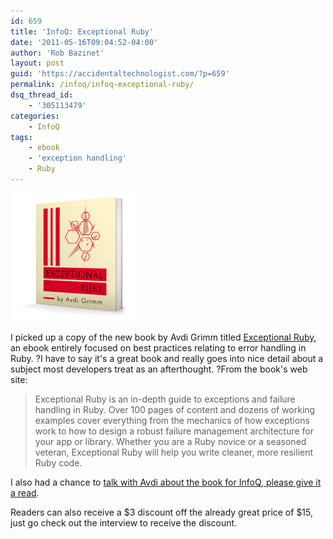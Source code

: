 ```yaml
---
id: 659
title: 'InfoQ: Exceptional Ruby'
date: '2011-05-16T09:04:52-04:00'
author: 'Rob Bazinet'
layout: post
guid: 'https://accidentaltechnologist.com/?p=659'
permalink: /infoq/infoq-exceptional-ruby/
dsq_thread_id:
    - '305113479'
categories:
    - InfoQ
tags:
    - ebook
    - 'exception handling'
    - Ruby
---
```


![Exceptional ruby](/assets/img/2011/05/exceptional_ruby.png)

I picked up a copy of the new book by Avdi Grimm titled [Exceptional Ruby](http://exceptionalruby.com/), an ebook entirely focused on best practices relating to error handling in Ruby. ?I have to say it's a great book and really goes into nice detail about a subject most developers treat as an afterthought. ?From the book's web site:

> Exceptional Ruby is an in-depth guide to exceptions and failure handling in Ruby. Over 100 pages of content and dozens of working examples cover everything from the mechanics of how exceptions work to how to design a robust failure management architecture for your app or library. Whether you are a Ruby novice or a seasoned veteran, Exceptional Ruby will help you write cleaner, more resilient Ruby code.

I also had a chance to [talk with Avdi about the book for InfoQ, please give it a read](http://www.infoq.com/news/2011/05/exceptional-ruby).

Readers can also receive a $3 discount off the already great price of $15, just go check out the interview to receive the discount.